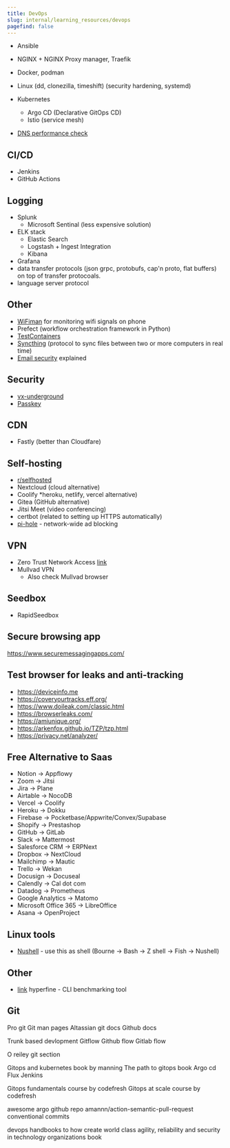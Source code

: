```yaml
---
title: DevOps
slug: internal/learning_resources/devops
pagefind: false
---
```


-   Ansible
-   NGINX + NGINX Proxy manager, Traefik
-   Docker, podman
-   Linux (dd, clonezilla, timeshift) (security hardening, systemd)
-   Kubernetes

    -   Argo CD (Declarative GitOps CD)
    -   Istio (service mesh)

-   [DNS performance check](https://www.dnsperf.com/)

## CI/CD

-   Jenkins
-   GitHub Actions

## Logging

-   Splunk
    -   Microsoft Sentinal (less expensive solution)
-   ELK stack
    -   Elastic Search
    -   Logstash + Ingest Integration
    -   Kibana
-   Grafana
-   data transfer protocols (json grpc, protobufs, cap'n proto, flat buffers) on top of transfer protocoals.
-   language server protocol

## Other

-   [WiFiman](https://play.google.com/store/apps/details?id=com.ubnt.usurvey&hl=en_US&pli=1) for monitoring wifi signals on phone
-   Prefect (workflow orchestration framework in Python)
-   [TestContainers](https://testcontainers.com/)
-   [Syncthing](https://syncthing.net/) (protocol to sync files between two or more computers in real time)
-   [Email security](https://github.com/nicanorflavier/spf-dkim-dmarc-simplified) explained

## Security

-   [vx-underground](https://vx-underground.org/#)
-   [Passkey](https://www.passkeys.io/)

## CDN

-   Fastly (better than Cloudfare)

## Self-hosting

-   [r/selfhosted](https://www.reddit.com/r/selfhosted/)
-   Nextcloud (cloud alternative)
-   Coolify \*heroku, netlify, vercel alternative)
-   Gitea (GitHub alternative)
-   Jitsi Meet (video conferencing)
-   certbot (related to setting up HTTPS automatically)
-   [pi-hole](https://pi-hole.net/) - network-wide ad blocking

## VPN

-   Zero Trust Network Access [link](https://zerotrustnetworkaccess.info/)
-   Mullvad VPN
    -   Also check Mullvad browser

## Seedbox

-   RapidSeedbox

## Secure browsing app

https://www.securemessagingapps.com/

## Test browser for leaks and anti-tracking

-   https://deviceinfo.me
-   https://coveryourtracks.eff.org/
-   https://www.doileak.com/classic.html
-   https://browserleaks.com/
-   https://amiunique.org/
-   https://arkenfox.github.io/TZP/tzp.html
-   https://privacy.net/analyzer/

## Free Alternative to Saas

-   Notion -> Appflowy
-   Zoom -> Jitsi
-   Jira -> Plane
-   Airtable -> NocoDB
-   Vercel -> Coolify
-   Heroku -> Dokku
-   Firebase -> Pocketbase/Appwrite/Convex/Supabase
-   Shopify -> Prestashop
-   GitHub -> GitLab
-   Slack -> Mattermost
-   Salesforce CRM -> ERPNext
-   Dropbox -> NextCloud
-   Mailchimp -> Mautic
-   Trello -> Wekan
-   Docusign -> Docuseal
-   Calendly -> Cal dot com
-   Datadog -> Prometheus
-   Google Analytics -> Matomo
-   Microsoft Office 365 -> LibreOffice
-   Asana -> OpenProject

## Linux tools

-   [Nushell](https://www.nushell.sh/) - use this as shell (Bourne -> Bash -> Z shell -> Fish -> Nushell)

## Other

-   [link](https://github.com/sharkdp/hyperfine) hyperfine - CLI benchmarking tool

## Git

Pro git
Git man pages
Altassian git docs
Github docs

Trunk based devlopment
Gitflow
Github flow
Gitlab flow

O reiley git section

Gitops and kubernetes book by manning
The path to gitops book
Argo cd
Flux
Jenkins

Gitops fundamentals course by codefresh
Gitops at scale course by codefresh

awesome argo github repo
amannn/action-semantic-pull-request
conventional commits

devops handbooks to how create world class agility, reliability and security in technology organizations book
